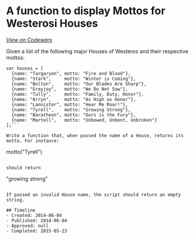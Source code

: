 # A function to display Mottos for Westerosi Houses
[*View on Codewars*](https://www.codewars.com/kata/a-function-to-display-mottos-for-westerosi-houses)

Given a list of the following major Houses of Westeros and their respective mottos:

```
var houses = [
  {name: "Targaryen", motto: "Fire and Blood"},
  {name: "Stark",     motto: "Winter is Coming"},
  {name: "Bolton",    motto: "Our Blades Are Sharp"},
  {name: "Greyjoy",   motto: "We Do Not Sow"},
  {name: "Tully",     motto: "Family, Duty, Honor"},
  {name: "Arryn",     motto: "As High as Honor"},
  {name: "Lannister", motto: "Hear Me Roar!"},
  {name: "Tyrell",    motto: "Growing Strong"},
  {name: "Baratheon", motto: "Ours is the Fury"},
  {name: "Martell",   motto: "Unbowed, Unbent, Unbroken"}
];```

Write a function that, when passed the name of a House, returns its motto. For instance:

```
motto("Tyrell")
```

should return

```
"growing strong"
```
  
If passed an invalid House name, the script should return an empty string.

## Timeline
- Created: 2014-06-04
- Published: 2014-06-04
- Approved: null
- Completed: 2015-05-23